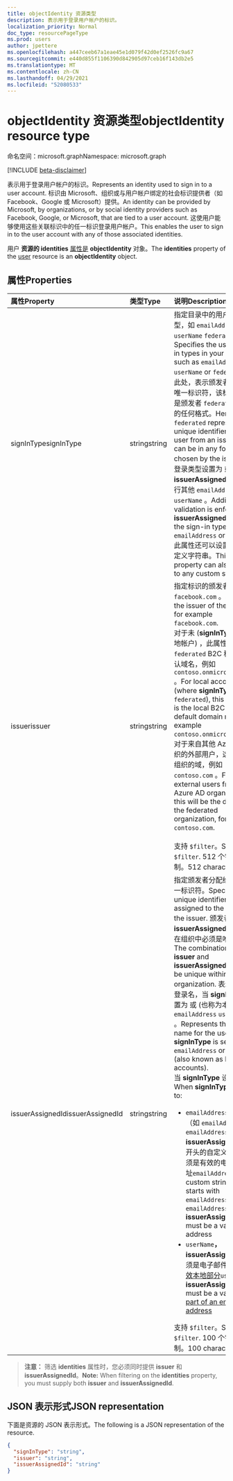 ```yaml
---
title: objectIdentity 资源类型
description: 表示用于登录用户帐户的标识。
localization_priority: Normal
doc_type: resourcePageType
ms.prod: users
author: jpettere
ms.openlocfilehash: a447ceeb67a1eae45e1d079f42d0ef2526fc9a67
ms.sourcegitcommit: e440d855f1106390d842905d97ceb16f143db2e5
ms.translationtype: MT
ms.contentlocale: zh-CN
ms.lasthandoff: 04/29/2021
ms.locfileid: "52080533"
---
```

# <a name="objectidentity-resource-type"></a><span data-ttu-id="755a4-103">objectIdentity 资源类型</span><span class="sxs-lookup"><span data-stu-id="755a4-103">objectIdentity resource type</span></span>

<span data-ttu-id="755a4-104">命名空间：microsoft.graph</span><span class="sxs-lookup"><span data-stu-id="755a4-104">Namespace: microsoft.graph</span></span>

[!INCLUDE [beta-disclaimer](../../includes/beta-disclaimer.md)]

<span data-ttu-id="755a4-105">表示用于登录用户帐户的标识。</span><span class="sxs-lookup"><span data-stu-id="755a4-105">Represents an identity used to sign in to a user account.</span></span> <span data-ttu-id="755a4-106">标识由 Microsoft、组织或与用户帐户绑定的社会标识提供者（如 Facebook、Google 或 Microsoft）提供。</span><span class="sxs-lookup"><span data-stu-id="755a4-106">An identity can be provided by Microsoft, by organizations, or by social identity providers such as Facebook, Google, or Microsoft, that are tied to a user account.</span></span> <span data-ttu-id="755a4-107">这使用户能够使用这些关联标识中的任一标识登录用户帐户。</span><span class="sxs-lookup"><span data-stu-id="755a4-107">This enables the user to sign in to the user account with any of those associated identities.</span></span>

<span data-ttu-id="755a4-108">用户 **资源的 identities** [属性是](user.md) **objectIdentity** 对象。</span><span class="sxs-lookup"><span data-stu-id="755a4-108">The **identities** property of the [user](user.md) resource is an **objectIdentity** object.</span></span>

## <a name="properties"></a><span data-ttu-id="755a4-109">属性</span><span class="sxs-lookup"><span data-stu-id="755a4-109">Properties</span></span>

| <span data-ttu-id="755a4-110">属性</span><span class="sxs-lookup"><span data-stu-id="755a4-110">Property</span></span>   | <span data-ttu-id="755a4-111">类型</span><span class="sxs-lookup"><span data-stu-id="755a4-111">Type</span></span> |<span data-ttu-id="755a4-112">说明</span><span class="sxs-lookup"><span data-stu-id="755a4-112">Description</span></span>|
|:---------------|:--------|:----------|
|<span data-ttu-id="755a4-113">signInType</span><span class="sxs-lookup"><span data-stu-id="755a4-113">signInType</span></span>|<span data-ttu-id="755a4-114">string</span><span class="sxs-lookup"><span data-stu-id="755a4-114">string</span></span>| <span data-ttu-id="755a4-115">指定目录中的用户登录类型，如 `emailAddress` 或 `userName` `federated` 。</span><span class="sxs-lookup"><span data-stu-id="755a4-115">Specifies the user sign-in types in your directory, such as `emailAddress`, `userName` or `federated`.</span></span> <span data-ttu-id="755a4-116">在此处，表示颁发者中用户的唯一标识符，该标识符可以是颁发者 `federated` 选择的任何格式。</span><span class="sxs-lookup"><span data-stu-id="755a4-116">Here, `federated` represents a unique identifier for a user from an issuer, that can be in any format chosen by the issuer.</span></span> <span data-ttu-id="755a4-117">当登录类型设置为 或 时， **对 issuerAssignedId** 强制执行其他 `emailAddress` 验证 `userName` 。</span><span class="sxs-lookup"><span data-stu-id="755a4-117">Additional validation is enforced on **issuerAssignedId** when the sign-in type is set to `emailAddress` or `userName`.</span></span> <span data-ttu-id="755a4-118">此属性还可以设置为任何自定义字符串。</span><span class="sxs-lookup"><span data-stu-id="755a4-118">This property can also be set to any custom string.</span></span>|
|<span data-ttu-id="755a4-119">issuer</span><span class="sxs-lookup"><span data-stu-id="755a4-119">issuer</span></span>|<span data-ttu-id="755a4-120">string</span><span class="sxs-lookup"><span data-stu-id="755a4-120">string</span></span>|<span data-ttu-id="755a4-121">指定标识的颁发者，例如 `facebook.com` 。</span><span class="sxs-lookup"><span data-stu-id="755a4-121">Specifies the issuer of the identity, for example `facebook.com`.</span></span><br><span data-ttu-id="755a4-122">对于未 (**signInType** 的本地帐户) ，此属性是本地 `federated` B2C 租户的默认域名，例如 `contoso.onmicrosoft.com` 。</span><span class="sxs-lookup"><span data-stu-id="755a4-122">For local accounts (where **signInType** is not `federated`), this property is the local B2C tenant default domain name, for example `contoso.onmicrosoft.com`.</span></span><br><span data-ttu-id="755a4-123">对于来自其他 Azure AD 组织的外部用户，这将是联盟组织的域，例如 `contoso.com` 。</span><span class="sxs-lookup"><span data-stu-id="755a4-123">For external users from other Azure AD organization, this will be the domain of the federated organization, for example `contoso.com`.</span></span><br><br><span data-ttu-id="755a4-124">支持 `$filter`。</span><span class="sxs-lookup"><span data-stu-id="755a4-124">Supports `$filter`.</span></span> <span data-ttu-id="755a4-125">512 个字符限制。</span><span class="sxs-lookup"><span data-stu-id="755a4-125">512 character limit.</span></span>|
|<span data-ttu-id="755a4-126">issuerAssignedId</span><span class="sxs-lookup"><span data-stu-id="755a4-126">issuerAssignedId</span></span>|<span data-ttu-id="755a4-127">string</span><span class="sxs-lookup"><span data-stu-id="755a4-127">string</span></span>|<span data-ttu-id="755a4-128">指定颁发者分配给用户的唯一标识符。</span><span class="sxs-lookup"><span data-stu-id="755a4-128">Specifies the unique identifier assigned to the user by the issuer.</span></span> <span data-ttu-id="755a4-129">颁发者 **与** **issuerAssignedId** 的组合在组织中必须是唯一的。</span><span class="sxs-lookup"><span data-stu-id="755a4-129">The combination of **issuer** and **issuerAssignedId** must be unique within the organization.</span></span> <span data-ttu-id="755a4-130">表示用户的登录名，当 **signInType** 设置为 或 (也称为本地帐户 `emailAddress` `userName`) 。</span><span class="sxs-lookup"><span data-stu-id="755a4-130">Represents the sign-in name for the user, when **signInType** is set to `emailAddress` or `userName` (also known as local accounts).</span></span><br><span data-ttu-id="755a4-131">当 **signInType** 设置为：</span><span class="sxs-lookup"><span data-stu-id="755a4-131">When **signInType** is set to:</span></span> <ul><li><span data-ttu-id="755a4-132">`emailAddress`、 (或以 （如 `emailAddress` `emailAddress1`) **issuerAssignedId）** 开头的自定义字符串必须是有效的电子邮件地址</span><span class="sxs-lookup"><span data-stu-id="755a4-132">`emailAddress`, (or a custom string that starts with `emailAddress` like `emailAddress1`) **issuerAssignedId** must be a valid email address</span></span></li><li><span data-ttu-id="755a4-133">`userName`**，issuerAssignedId** 必须是电子邮件地址 [的有效本地部分](https://tools.ietf.org/html/rfc3696#section-3)</span><span class="sxs-lookup"><span data-stu-id="755a4-133">`userName`, **issuerAssignedId** must be a valid [local part of an email address](https://tools.ietf.org/html/rfc3696#section-3)</span></span></li></ul><span data-ttu-id="755a4-134">支持 `$filter`。</span><span class="sxs-lookup"><span data-stu-id="755a4-134">Supports `$filter`.</span></span> <span data-ttu-id="755a4-135">100 个字符限制。</span><span class="sxs-lookup"><span data-stu-id="755a4-135">100 character limit.</span></span>|

><span data-ttu-id="755a4-136">**注意：** 筛选 **identities** 属性时，您必须同时提供 **issuer** 和 **issuerAssignedId**。</span><span class="sxs-lookup"><span data-stu-id="755a4-136">**Note:** When filtering on the **identities** property, you must supply both **issuer** and **issuerAssignedId**.</span></span>

## <a name="json-representation"></a><span data-ttu-id="755a4-137">JSON 表示形式</span><span class="sxs-lookup"><span data-stu-id="755a4-137">JSON representation</span></span>

<span data-ttu-id="755a4-138">下面是资源的 JSON 表示形式。</span><span class="sxs-lookup"><span data-stu-id="755a4-138">The following is a JSON representation of the resource.</span></span>

<!-- {
  "blockType": "resource",
  "optionalProperties": [

  ],
  "@odata.type": "microsoft.graph.objectIdentity"
}-->

```json
{
  "signInType": "string",
  "issuer": "string",
  "issuerAssignedId": "string"
}
```

<!-- uuid: 8fcb5dbc-d5aa-4681-8e31-b001d5168d79
2015-10-25 14:57:30 UTC -->
<!--
{
  "type": "#page.annotation",
  "description": "objectIdentity resource",
  "keywords": "",
  "section": "documentation",
  "tocPath": "",
  "suppressions": []
}
-->


